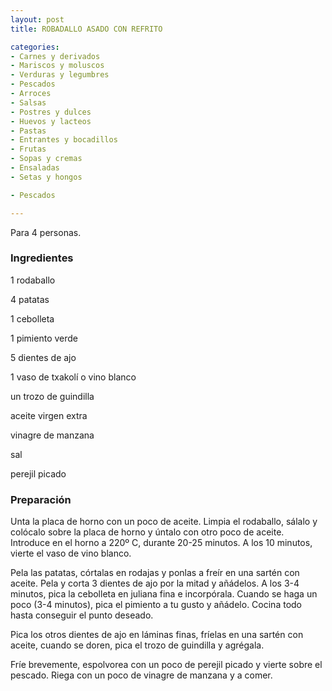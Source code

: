 ```yaml
---
layout: post
title: ROBADALLO ASADO CON REFRITO

categories:
- Carnes y derivados
- Mariscos y moluscos
- Verduras y legumbres
- Pescados
- Arroces
- Salsas
- Postres y dulces
- Huevos y lacteos
- Pastas
- Entrantes y bocadillos
- Frutas
- Sopas y cremas
- Ensaladas
- Setas y hongos

- Pescados

---
```


Para 4 personas.

<h3>Ingredientes</h3>

1 rodaballo

4 patatas

1 cebolleta

1 pimiento verde

5 dientes de ajo

1 vaso de txakolí o vino blanco

un trozo de guindilla

aceite virgen extra

vinagre de manzana

sal

perejil picado

<h3>Preparación</h3>

Unta la placa de horno con un poco de aceite. Limpia el rodaballo, sálalo y colócalo sobre la placa de horno y úntalo con otro poco de aceite. Introduce en el horno a 220&ordm; C, durante 20-25 minutos. A los 10 minutos, vierte el vaso de vino blanco.

Pela las patatas, córtalas en rodajas y ponlas a freír en una sartén con aceite. Pela y corta 3 dientes de ajo por la mitad y añádelos. A los 3-4 minutos, pica la cebolleta en juliana fina e incorpórala. Cuando se haga un poco (3-4 minutos), pica el pimiento a tu gusto y añádelo. Cocina todo hasta conseguir el punto deseado.

Pica los otros dientes de ajo en láminas finas, fríelas en una sartén con aceite, cuando se doren, pica el trozo de guindilla y agrégala.

Fríe brevemente, espolvorea con un poco de perejil picado y vierte sobre el pescado. Riega con un poco de vinagre de manzana y a comer.

